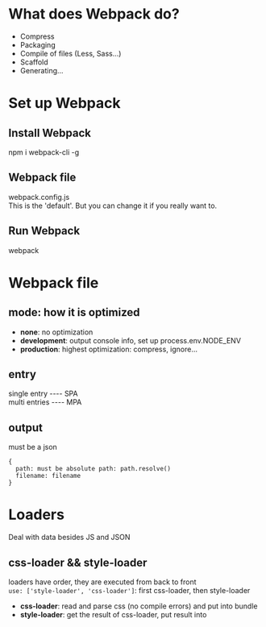 # What does Webpack do?
* Compress
* Packaging
* Compile of files (Less, Sass...)
* Scaffold
* Generating...


# Set up Webpack
## Install Webpack
npm i webpack-cli -g
## Webpack file
webpack.config.js<br/>
This is the 'default'. But you can change it if you really want to.
## Run Webpack
webpack


# Webpack file
## mode: how it is optimized
* **none**: no optimization<br/>
* **development**: output console info, set up process.env.NODE_ENV<br/>
* **production**: highest optimization: compress, ignore...
## entry
single entry ---- SPA<br/>
multi entries ---- MPA
## output
must be a json
```
{
  path: must be absolute path: path.resolve()
  filename: filename
}
```

# Loaders
Deal with data besides JS and JSON
## css-loader && style-loader
loaders have order, they are executed from back to front<br/>
`use: ['style-loader', 'css-loader']`: first css-loader, then style-loader<br/>
* **css-loader**: read and parse css (no compile errors) and put into bundle<br/>
* **style-loader**: get the result of css-loader, put result into <style> tag

## postcss-loader && autoprofixer
* **postcss-loader**: add browser prefix 
* **autoprofixer**: tell postcss-loaders which to add/not add (>= 5%)
`npx autoprefixer --info`: Show target browsers and used prefixes<br/>
"browerselist" in package.json

## file-loader && url-loader
* **file-loader**: options -> outputPath & publicPath
* **url-loader**: images smaller than limit will be stored as base64 in css directly
Usually use url-loader for some small things like: small icons....<br/>
url-loader cannot be used without file-loader, as it uses file-loader when greater than limit

## less-loader && babel-loader
npm i less-loader less<br/>
npm i babel-loader @babel/core @babel/preset-env<br/>
`devtool: 'source-map'`


# dev-server
* **webpack**: core
* **webpack-cli**: command line
* **webpack-dev-server**: server
Have to put `"start": "webpack-dev-server"` into package.json. Cannot run `webpack-dev-server` directly, because it is webpack-cli that run webpack-dev-server<br/>

If webpack.config.js is updated, you need to restart the dev-server<br/>

dev-server will not put compiled files into folders like /dest, but put them into memory, so bundle.js in under http://localhost:8080/bundle.min.js<br/>
And you cannot use /dest for file reference, remove /dest<br/>
Putting the compiled files into memory will make the hot update fast, much faster than reading and writing to disk<br/>

If you want to have production compilation, you need: `"build": "xxx"`<br/>
So that is why we need separate config for dev and production<br/>

`module.exports = function (env, argv) {}`<br/>
env can be passed by `webpack --env.production`

## Handle HTML
* **html-webpack-plugin**: auto generate HTML file under /dest
This can use your index.html file as the template

# eslint
## eslint
`npm i eslint eslint-loader`
`node node_modules/eslint/bin/eslint.js --init`: init eslint<br/>
OR<br/>
`"eslint_init": "eslint --init"` in package.json

# Testing
`npm i jest jest-webpack`